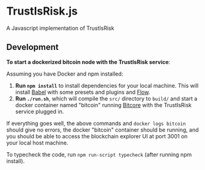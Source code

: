 # TrustIsRisk.js
A Javascript implementation of TrustIsRisk

## Development

**To start a dockerized bitcoin node with the TrustIsRisk service**:

Assuming you have Docker and npm installed:

1. **Run `npm install`** to install dependencies for your local machine. This will install [Babel](https://babeljs.io/) with some presets and plugins and [Flow](https://flowtype.org/).
2. **Run `./run.sh`**, which will compile the `src/` directory to `build/` and start a docker container named "bitcoin" running [Bitcore](https://bitcore.io/) with the TrustIsRisk service plugged in.

If everything goes well, the above commands and `docker logs bitcoin` should give no errors, the docker "bitcoin" container should be running, and you should be able to access the blockchain explorer UI at port 3001 on your local host machine. 

To typecheck the code, run `npm run-script typecheck` (after running npm install).
